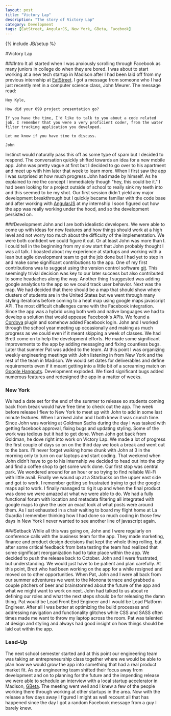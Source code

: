 ```yaml
---
layout: post
title: "Victory Lap"
description: "The story of Victory Lap"
category: Development
tags: [EatStreet, AngularJS, New York, GBeta, Facebook]
---
```

{% include JB/setup %}

#Victory Lap

###Intro
It all started when I was anxiously scrolling through Facebook as many juniors in college do when they are bored. I was about to start working at a new tech startup in Madison after I had been laid off from my previous internship at [EatStreet](https://eatstreet.com/). I got a message from someone who I had just recently met in a computer science class, John Meurer.  The message read:

    Hey Kyle, 
    
    How did your 699 project presentation go? 
    
    If you have the time, I'd like to talk to you about a code related job. I remember that you were a very proficient coder, from the water filter tracking application you developed.
    
    Let me know if you have time to discuss.
    
    John

Instinct would naturally pass this off as some type of spam but I decided to respond.  The conversation quickly shifted towards an idea for a new mobile app.  John was pretty vague at first but I decided to go over to his apartment and meet up with him later that week to learn more.  When I first saw the app I was surprised at how much progress John had made by himself. As he explained to me the concept I immediately though "hey, this could be it." I had been looking for a project outside of school to really sink my teeth into and this seemed to be my shot.  Our first session didn't yield any major development breakthrough but I quickly became familiar with the code base and after working with [AngularJS](https://angularjs.org/) at my internship I soon figured out how the app was really working under the hood, and so the development persisted on.  

###Development
John and I are both idealistic developers.  We were able to come up with ideas for new features and how things should work at a high level and not worry too much about the difficulty of the implementation.  We were both confident we could figure it out.  Or at least John was more than I.  I could tell in the beginning from my slow start that John probably thought I was all talk.  I boasted about my experience at startups and working with a lean but agile development team to get the job done but I had yet to step in and make some significant contributions to the app.  One of my first contributions was to suggest using the version control software [git](https://git-scm.com/).  This seemingly trivial decision was key to our later success but also contributed to some headaches along the way.  Another thing I suggested was adding google analytics to the app so we could track user behavior.  Next was the map.  We had decided that there should be a map that should show where clusters of students are in the United States but we went through many styling iterations before coming to a heat map using google maps javascript API.  The most difficult challenges came with the Facebook integration.  Since the app was a hybrid using both web and native languages we had to develop a solution that would appease Facebook's APIs.  We found a [Cordova](https://cordova.apache.org/) plugin and somehow added Facebook login.
John and I worked through the school year meeting up occasionally and making as much progress as we could even if it meant skipping a week of classes. We had Brett come on to help the development efforts.  He made some significant improvements to the app by adding messaging and fixing countless bugs.  Later that summer Pat was added to the team.  At this point I was organizing weekly engineering meetings with John listening in from New York and the rest of the team in Madison.  We would set dates for deliverables and define requirements even if it meant getting into a little bit of a screaming match on [Google Hangouts](https://hangouts.google.com/).  Development exploded.  We fixed significant bugs added numerous features and redesigned the app in a matter of weeks.  

### New York
We had a date set for the end of the summer to release so students coming back from break would have free time to check out the app.  The week before release I flew to New York to meet up with John to add in some last minute features.  When I arrived John and I both knew it was crunch time.  Since John was working at Goldman Sachs during the day I was tasked with getting facebook approval, fixing bugs and updating styling.  Some of the work was tedious but it had to get done.  When John got back from Goldman, he dove right into work on Victory Lap.  We made a lot of progress the first couple of days so on on the third day we took a break and went out to the bars.  I'll never forget walking home drunk with John at 3 in the morning only to turn on our laptops and start coding.  That weekend when John didn't have to go to his internship we decided to head out into the city and find a coffee shop to get some work done.  Our first stop was central park.  We wondered around for an hour or so trying to find reliable Wi-Fi with little avail.  Finally we wound up at a Starbucks on the upper east side and got to work.  I remember getting so frustrated trying to get the google maps api to work. I finally managed to rig it up and when the final product was done we were amazed at what we were able to do.  We had a fully functional forum with location and metadata filtering all integrated with google maps to give the user an exact look at what posts were around them.  As I sat exhausted in a chair waiting to board my flight home at La Guardia I remember thinking how I had done so much coding in those few days in New York I never wanted to see another line of javascript again.

###Setback
While all this was going on, John and I were regularly on conference calls with the business team for the app.  They made marketing, finance and product design decisions that kept the whole thing rolling, but after some critical feedback from beta testing the team had realized that some significant reorganization had to take place within the app. We decided to push the release back to October.  John and I were frustrated, but understanding.  We would just have to be patient and plan carefully. At this point, Brett who had been working on the app for a while resigned and moved on to other opportunities.  When Pat, John and I were all back from our summer adventures we went to the Monona terrace and grabbed a couple pitchers of beer and brainstormed about the future of the app and what we might want to work on next. John had talked to us about re defining our roles and what the next steps should be for releasing the damn thing.  Pat would be Lead Front End Engineer and I would be Lead Platform Engineer.  After all I was better at optimizing the build processes and addressing navigation and functionality glitches while CSS and SASS often times made me want to throw my laptop across the room. Pat was talented at design and styling and always had good insight on how things should be laid out within the app.   

### Lead-Up
The next school semester started and at this point our engineering team was taking an entrepreneurship class together where we would be able to plan how we would grow the app into something that had a real product market fit. As our engineering team shifted their focus away from development and on to planning for the future and the impending release we were able to schedule an interview with a local startup accelerator in Madison, [GBeta](http://www.gbetawisconsin.com/).  The meeting went well and I knew a few of the people working there through working at other startups in the area. Now with the release a few days away I figured I might as well recount all that has happened since the day I got a random Facebook message from a guy I barely knew.


